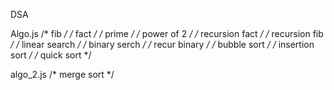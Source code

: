 DSA

Algo.js 
/* fib */
/* fact */
/* prime */
/* power of 2 */
/* recursion fact */
/* recursion fib */
/* linear search */
/* binary serch */
/* recur binary */
/* bubble sort */
/* insertion sort */
/* quick sort */

algo_2.js
/* merge sort */
